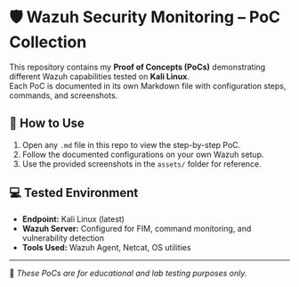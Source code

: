 # 🛡️ Wazuh Security Monitoring – PoC Collection

This repository contains my **Proof of Concepts (PoCs)** demonstrating different Wazuh capabilities tested on **Kali Linux**.  
Each PoC is documented in its own Markdown file with configuration steps, commands, and screenshots.

## 📖 How to Use
1. Open any `.md` file in this repo to view the step-by-step PoC.
2. Follow the documented configurations on your own Wazuh setup.
3. Use the provided screenshots in the `assets/` folder for reference.

## 💻 Tested Environment
- **Endpoint:** Kali Linux (latest)
- **Wazuh Server:** Configured for FIM, command monitoring, and vulnerability detection
- **Tools Used:** Wazuh Agent, Netcat, OS utilities

---

📌 *These PoCs are for educational and lab testing purposes only.*
